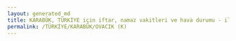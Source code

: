 ```yaml
---
layout: generated_md
title: KARABÜK, TÜRKİYE için iftar, namaz vakitleri ve hava durumu - ilçe/eyalet seç
permalink: /TÜRKİYE/KARABÜK/OVACIK (K)
---
```


<script type="text/javascript">
  var country = TÜRKİYE;
  var city = KARABÜK;
  var state = OVACIK (K);
  var lat = 72;
  var lon = 21;
</script>
